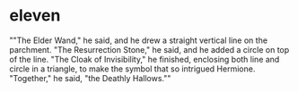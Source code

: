# eleven
""The Elder Wand," he said, and he drew a straight vertical line on the parchment. "The Resurrection Stone," he said, and he added a circle on top of the line. "The Cloak of Invisibility," he finished, enclosing both line and circle in a triangle, to make the symbol that so intrigued Hermione. "Together," he said, "the Deathly Hallows.""

